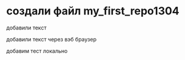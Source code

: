 # создали файл my_first_repo1304

добавили текст

добавили текст через вэб браузер

добавим тест локально


